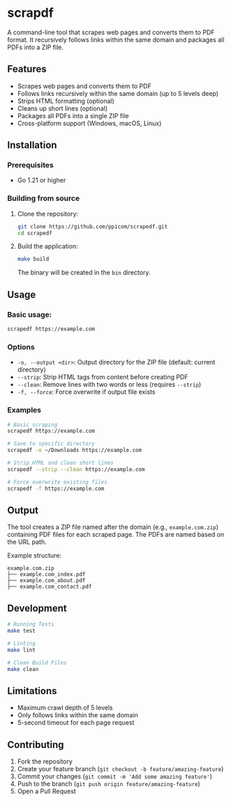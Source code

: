 # scrapdf

A command-line tool that scrapes web pages and converts them to PDF format. It recursively follows links within the same domain and packages all PDFs into a ZIP file.

## Features
- Scrapes web pages and converts them to PDF
- Follows links recursively within the same domain (up to 5 levels deep)
- Strips HTML formatting (optional)
- Cleans up short lines (optional)
- Packages all PDFs into a single ZIP file
- Cross-platform support (Windows, macOS, Linux)

## Installation

### Prerequisites
- Go 1.21 or higher

### Building from source
1. Clone the repository:
   ```bash
   git clone https://github.com/ppicom/scrapedf.git
   cd scrapedf
   ```

2. Build the application:
   ```bash
   make build
   ```
   The binary will be created in the `bin` directory.

## Usage

### Basic usage:
```bash
scrapedf https://example.com
```

### Options
- `-o, --output <dir>`: Output directory for the ZIP file (default: current directory)
- `--strip`: Strip HTML tags from content before creating PDF
- `--clean`: Remove lines with two words or less (requires `--strip`)
- `-f, --force`: Force overwrite if output file exists

### Examples
```bash
# Basic scraping
scrapedf https://example.com

# Save to specific directory
scrapedf -o ~/Downloads https://example.com

# Strip HTML and clean short lines
scrapedf --strip --clean https://example.com

# Force overwrite existing files
scrapedf -f https://example.com
```


## Output
The tool creates a ZIP file named after the domain (e.g., `example.com.zip`) containing PDF files for each scraped page. The PDFs are named based on the URL path.

Example structure:
```
example.com.zip
├── example.com_index.pdf
├── example.com_about.pdf
├── example.com_contact.pdf
```

## Development
```bash
# Running Tests
make test

# Linting
make lint

# Clean Build Files
make clean
```

## Limitations
- Maximum crawl depth of 5 levels
- Only follows links within the same domain
- 5-second timeout for each page request

## Contributing
1. Fork the repository
2. Create your feature branch (`git checkout -b feature/amazing-feature`)
3. Commit your changes (`git commit -m 'Add some amazing feature'`)
4. Push to the branch (`git push origin feature/amazing-feature`)
5. Open a Pull Request
